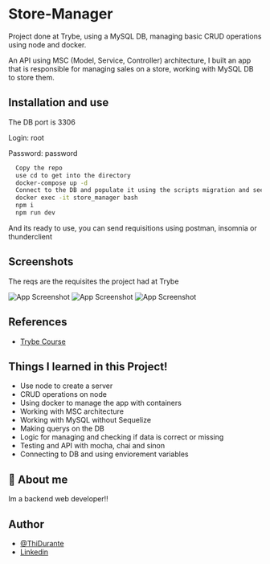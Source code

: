 # Store-Manager

Project done at Trybe, using a MySQL DB, managing basic CRUD operations using node and docker.

An API using MSC (Model, Service, Controller) architecture, I built an app that is responsible for managing sales on a store, working with MySQL DB to store them.

## Installation and use

The DB port is 3306

Login: root

Password: password

```bash
  Copy the repo
  use cd to get into the directory
  docker-compose up -d
  Connect to the DB and populate it using the scripts migration and seed
  docker exec -it store_manager bash
  npm i
  npm run dev
```

And its ready to use, you can send requisitions using postman, insomnia or thunderclient

## Screenshots

The reqs are the requisites the project had at Trybe

![App Screenshot](https://i.imgur.com/k4lxMh8.png)
![App Screenshot](https://i.imgur.com/lSwGDmv.png)
![App Screenshot](https://i.imgur.com/G3dQaVC.png)

## References

- [Trybe Course](https://www.betrybe.com/)

## Things I learned in this Project!

- Use node to create a server
- CRUD operations on node
- Using docker to manage the app with containers
- Working with MSC architecture
- Working with MySQL without Sequelize
- Making querys on the DB
- Logic for managing and checking if data is correct or missing
- Testing and API with mocha, chai and sinon
- Connecting to DB and using enviorement variables

## 🚀 About me

Im a backend web developer!!

## Author

- [@ThiDurante](https://www.github.com/ThiDurante)
- [Linkedin](https://www.linkedin.com/in/thidurante/)
